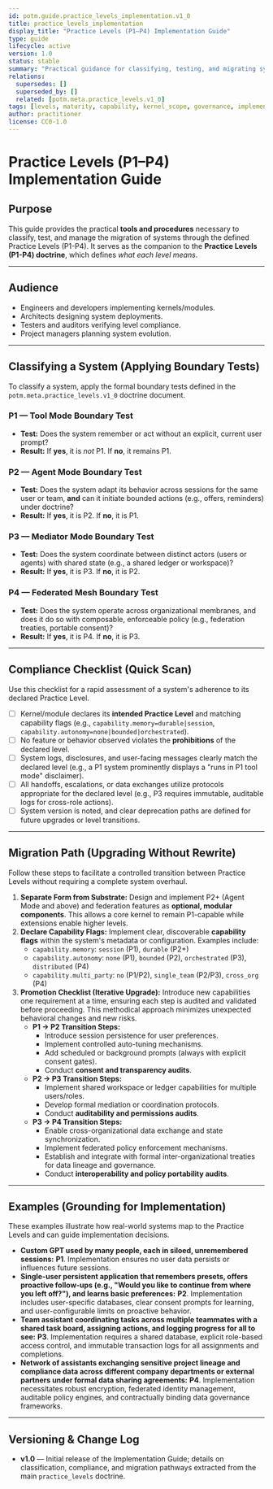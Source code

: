 ```yaml
---
id: potm.guide.practice_levels_implementation.v1_0
title: practice_levels_implementation
display_title: "Practice Levels (P1–P4) Implementation Guide"
type: guide
lifecycle: active
version: 1.0
status: stable
summary: "Practical guidance for classifying, testing, and migrating systems between Practice Levels P1–P4."
relations:
  supersedes: []
  superseded_by: []
  related: [potm.meta.practice_levels.v1_0]
tags: [levels, maturity, capability, kernel_scope, governance, implementation, testing, migration]
author: practitioner
license: CC0-1.0
---
```


# Practice Levels (P1–P4) Implementation Guide

## Purpose
This guide provides the practical **tools and procedures** necessary to classify, test, and manage the migration of systems through the defined Practice Levels (P1-P4). It serves as the companion to the **Practice Levels (P1-P4) doctrine**, which defines *what each level means*.

---

## Audience
- Engineers and developers implementing kernels/modules.
- Architects designing system deployments.
- Testers and auditors verifying level compliance.
- Project managers planning system evolution.

---

## Classifying a System (Applying Boundary Tests)

To classify a system, apply the formal boundary tests defined in the `potm.meta.practice_levels.v1_0` doctrine document.

### P1 — Tool Mode Boundary Test
- **Test:** Does the system remember or act without an explicit, current user prompt?
- **Result:** If **yes**, it is *not* P1. If **no**, it remains P1.

### P2 — Agent Mode Boundary Test
- **Test:** Does the system adapt its behavior across sessions for the same user or team, **and** can it initiate bounded actions (e.g., offers, reminders) under doctrine?
- **Result:** If **yes**, it is P2. If **no**, it is P1.

### P3 — Mediator Mode Boundary Test
- **Test:** Does the system coordinate between distinct actors (users or agents) with shared state (e.g., a shared ledger or workspace)?
- **Result:** If **yes**, it is P3. If **no**, it is P2.

### P4 — Federated Mesh Boundary Test
- **Test:** Does the system operate across organizational membranes, and does it do so with composable, enforceable policy (e.g., federation treaties, portable consent)?
- **Result:** If **yes**, it is P4. If **no**, it is P3.

---

## Compliance Checklist (Quick Scan)

Use this checklist for a rapid assessment of a system's adherence to its declared Practice Level.

- [ ] Kernel/module declares its **intended Practice Level** and matching capability flags (e.g., `capability.memory=durable|session`, `capability.autonomy=none|bounded|orchestrated`).
- [ ] No feature or behavior observed violates the **prohibitions** of the declared level.
- [ ] System logs, disclosures, and user-facing messages clearly match the declared level (e.g., a P1 system prominently displays a "runs in P1 tool mode" disclaimer).
- [ ] All handoffs, escalations, or data exchanges utilize protocols appropriate for the declared level (e.g., P3 requires immutable, auditable logs for cross-role actions).
- [ ] System version is noted, and clear deprecation paths are defined for future upgrades or level transitions.

---

## Migration Path (Upgrading Without Rewrite)

Follow these steps to facilitate a controlled transition between Practice Levels without requiring a complete system overhaul.

1.  **Separate Form from Substrate:** Design and implement P2+ (Agent Mode and above) and federation features as **optional, modular components**. This allows a core kernel to remain P1-capable while extensions enable higher levels.
2.  **Declare Capability Flags:** Implement clear, discoverable **capability flags** within the system's metadata or configuration. Examples include:
    * `capability.memory`: `session` (P1), `durable` (P2+)
    * `capability.autonomy`: `none` (P1), `bounded` (P2), `orchestrated` (P3), `distributed` (P4)
    * `capability.multi_party`: `no` (P1/P2), `single_team` (P2/P3), `cross_org` (P4)
3.  **Promotion Checklist (Iterative Upgrade):** Introduce new capabilities one requirement at a time, ensuring each step is audited and validated before proceeding. This methodical approach minimizes unexpected behavioral changes and new risks.
    * **P1 → P2 Transition Steps:**
        * Introduce session persistence for user preferences.
        * Implement controlled auto-tuning mechanisms.
        * Add scheduled or background prompts (always with explicit consent gates).
        * Conduct **consent and transparency audits**.
    * **P2 → P3 Transition Steps:**
        * Implement shared workspace or ledger capabilities for multiple users/roles.
        * Develop formal mediation or coordination protocols.
        * Conduct **auditability and permissions audits**.
    * **P3 → P4 Transition Steps:**
        * Enable cross-organizational data exchange and state synchronization.
        * Implement federated policy enforcement mechanisms.
        * Establish and integrate with formal inter-organizational treaties for data lineage and governance.
        * Conduct **interoperability and policy portability audits**.

---

## Examples (Grounding for Implementation)

These examples illustrate how real-world systems map to the Practice Levels and can guide implementation decisions.

* **Custom GPT used by many people, each in siloed, unremembered sessions:** **P1**. Implementation ensures no user data persists or influences future sessions.
* **Single-user persistent application that remembers presets, offers proactive follow-ups (e.g., "Would you like to continue from where you left off?"), and learns basic preferences:** **P2**. Implementation includes user-specific databases, clear consent prompts for learning, and user-configurable limits on proactive behavior.
* **Team assistant coordinating tasks across multiple teammates with a shared task board, assigning actions, and logging progress for all to see:** **P3**. Implementation requires a shared database, explicit role-based access control, and immutable transaction logs for all assignments and completions.
* **Network of assistants exchanging sensitive project lineage and compliance data across different company departments or external partners under formal data sharing agreements:** **P4**. Implementation necessitates robust encryption, federated identity management, auditable policy engines, and contractually binding data governance frameworks.

---

## Versioning & Change Log
- **v1.0** — Initial release of the Implementation Guide; details on classification, compliance, and migration pathways extracted from the main `practice_levels` doctrine.
